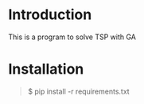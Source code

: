 # Introduction
This is a program to solve TSP with GA

# Installation
> $ pip install -r requirements.txt
